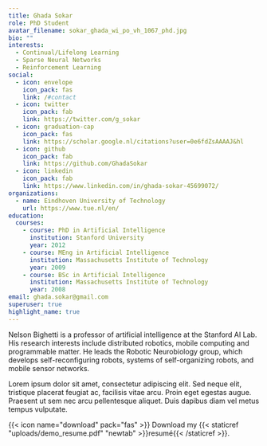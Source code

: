 ```yaml
---
title: Ghada Sokar
role: PhD Student
avatar_filename: sokar_ghada_wi_po_vh_1067_phd.jpg
bio: ""
interests:
  - Continual/Lifelong Learning
  - Sparse Neural Networks
  - Reinforcement Learning
social:
  - icon: envelope
    icon_pack: fas
    link: /#contact
  - icon: twitter
    icon_pack: fab
    link: https://twitter.com/g_sokar
  - icon: graduation-cap
    icon_pack: fas
    link: https://scholar.google.nl/citations?user=0e6fdZsAAAAJ&hl
  - icon: github
    icon_pack: fab
    link: https://github.com/GhadaSokar
  - icon: linkedin
    icon_pack: fab
    link: https://www.linkedin.com/in/ghada-sokar-45699072/
organizations:
  - name: Eindhoven University of Technology
    url: https://www.tue.nl/en/
education:
  courses:
    - course: PhD in Artificial Intelligence
      institution: Stanford University
      year: 2012
    - course: MEng in Artificial Intelligence
      institution: Massachusetts Institute of Technology
      year: 2009
    - course: BSc in Artificial Intelligence
      institution: Massachusetts Institute of Technology
      year: 2008
email: ghada.sokar@gmail.com
superuser: true
highlight_name: true
---
```


Nelson Bighetti is a professor of artificial intelligence at the Stanford AI Lab. His research interests include distributed robotics, mobile computing and programmable matter. He leads the Robotic Neurobiology group, which develops self-reconfiguring robots, systems of self-organizing robots, and mobile sensor networks.

Lorem ipsum dolor sit amet, consectetur adipiscing elit. Sed neque elit, tristique placerat feugiat ac, facilisis vitae arcu. Proin eget egestas augue. Praesent ut sem nec arcu pellentesque aliquet. Duis dapibus diam vel metus tempus vulputate.

{{< icon name="download" pack="fas" >}} Download my {{< staticref "uploads/demo_resume.pdf" "newtab" >}}resumé{{< /staticref >}}.
